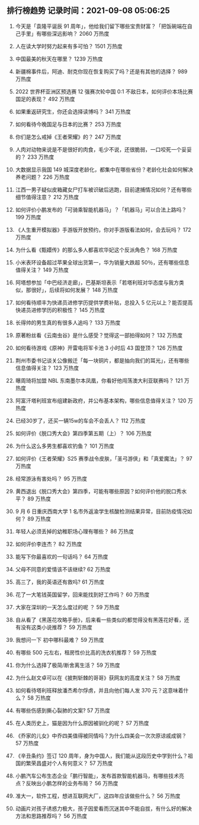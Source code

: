 
## 排行榜趋势 记录时间：2021-09-08 05:06:25
  
  1. 今天是「袁隆平诞辰 91 周年」，他给我们留下哪些宝贵财富？「把饭碗端在自己手里」有哪些深远影响？ 2060 万热度
    
  2. 人在读大学时努力起来有多可怕？ 1501 万热度
    
  3. 中国最美的秋天在哪里？ 1239 万热度
    
  4. 新疆棉事件后，阿迪、耐克你现在恢复购买了吗？还是有其他的选择？ 989 万热度
    
  5. 2022 世界杯亚洲区预选赛 12 强赛次轮中国 0:1 不敌日本，如何评价本场比赛国足的表现？ 492 万热度
    
  6. 如果重返研究生，你还会选择读博吗？ 341 万热度
    
  7. 如何看待今晚国足与日本的比赛？ 253 万热度
    
  8. 你们是怎么戒掉《王者荣耀》的？ 247 万热度
    
  9. 人肉对动物来说是不是很好的肉食，毛少不说，还很脆弱，一口咬死一个妥妥的？ 233 万热度
    
  10. 大数据显示我国 149 城深度老龄化，都集中在哪些省份？老龄化社会如何解决养老问题？ 226 万热度
    
  11. 江西一男子疑似皮箱藏女尸打车被识破后逃跑，目前逮捕情况如何？还有哪些细节值得注意？ 212 万热度
    
  12. 如何评价小鹏发布的「可骑乘智能机器马」？「机器马」可以合法上路吗？ 199 万热度
    
  13. 《人生重开模拟器》手游版开放预约，你对手游版看法如何，会去玩吗？ 172 万热度
    
  14. 为什么看《甄嬛传》的那么多人都喜欢华妃这个反派角色？ 168 万热度
    
  15. 小米表环设备超过苹果全球出货第一，华为销量大跌超 50％，还有哪些信息值得关注？ 149 万热度
    
  16. 阿塔想参加「中巴经济走廊」，巴基斯坦表示「若塔利班对华态度与我方类似，那很好」，后续将如何发展？ 148 万热度
    
  17. 如何看待顺丰为快递员进修学历提供学费补贴，总投入 5 亿元以上？能否提高快递员进修学历的积极性？ 145 万热度
    
  18. 长得帅的男生真的有很多人追吗？ 133 万热度
    
  19. 原著粉丝看《云南虫谷》是什么感受？觉得这一部拍得如何？ 132 万热度
    
  20. 如何看待游戏《原神》开雷电将军卡池 3 小时后 43 国登顶？ 126 万热度
    
  21. 荆州市委书记谈关公像搬迁「每一块铜片，都是抽向我们的耳光」，还有哪些信息值得关注？ 123 万热度
    
  22. 曝周琦将加盟 NBL 东南墨尔本凤凰，你看好他闯荡澳大利亚联赛吗？ 121 万热度
    
  23. 阿富汗塔利班宣布组建新政府，并公布基本架构，哪些信息值得关注？ 120 万热度
    
  24. 已经30岁了，还买一辆15w的车会不会丢人？ 112 万热度
    
  25. 如何评价《脱口秀大会》第四季第五期（上）？ 106 万热度
    
  26. 为什么这么多男生都喜欢钓鱼？ 101 万热度
    
  27. 如何评价《王者荣耀》S25 赛季战令皮肤，「圣弓游侠」和「真爱魔法」？ 97 万热度
    
  28. 经常游泳有害处吗？ 95 万热度
    
  29. 黄西退出《脱口秀大会》第四季，可能有哪些原因？如何评价他的脱口秀水平？ 89 万热度
    
  30. 9 月 6 日重庆西南大学 1 名市外返渝学生核酸检测结果异常，目前防疫情况如何？ 89 万热度
    
  31. 年轻人必须丢掉的幼稚职场心理有哪些？ 86 万热度
    
  32. 如何评价李连杰？ 82 万热度
    
  33. 能写下你最喜欢的一句话吗？ 64 万热度
    
  34. 父母不同意的爱情该不该继续? 62 万热度
    
  35. 高三了，我的英语还有救吗? 61 万热度
    
  36. 花了一大笔钱英国留学，回来能找到好工作吗？ 60 万热度
    
  37. 大家在深圳的一天怎么度过的呢 ？ 59 万热度
    
  38. 自从看了《黑莲花攻略手册》，后来看一些类似的都觉得没有黑莲花好看，还有没有这类小说推荐？ 59 万热度
    
  39. 我想问一下 初中哪科最难？ 59 万热度
    
  40. 有哪些 500 元左右，租房性价比高的洗衣机推荐？ 59 万热度
    
  41. 你为什么选择了极简/断舍离生活？ 59 万热度
    
  42. 为什么赵文卓可以在《披荆斩棘的哥哥》获网友的高度关注？ 58 万热度
    
  43. 如何看待塔利班释放潘杰希尔俘虏，并且向他们每人发 370 元？这意味着什么？ 58 万热度
    
  44. 有哪些伤感到撕心裂肺的文案? 57 万热度
    
  45. 在人类历史上，猫是因为什么原因被驯化的呢？ 57 万热度
    
  46. 《乔家的儿女》中乔四美值得被同情吗？为什么四美会一次次原谅戚成钢？ 57 万热度
    
  47. 《辛丑条约》签订 120 周年，身为中国人，我们能从这段历史中学到什么？祖国的繁荣昌盛对个人有何意义？ 57 万热度
    
  48. 小鹏汽车公布生态企业「鹏行智能」，发布首款智能机器马，有哪些技术亮点？反映出小鹏怎样的业务布局？ 56 万热度
    
  49. 准大一，软件工程，想进互联网大厂，这四年应该做些什么？ 56 万热度
    
  50. 动画片对孩子诱惑力极大，孩子因爱看而沉迷其中不能自拔，有什么好的解决方法和思路推荐吗？ 56 万热度
    